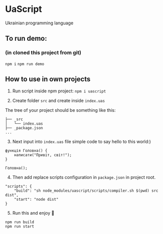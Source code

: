 # UaScript
Ukrainian programming language

## To run demo:
### (in cloned this project from git)
`npm i`
`npm run demo`

## How to use in own projects

1. Run script inside npm project:
`npm i uascript`

2. Create folder `src` and create inside `index.uas`

The tree of your project should be something like this:
```
├── _src
│   └── index.uas
├── _package.json
...
```

3. Next input into `index.uas` file simple code to say hello to this world:)

```
функція Головна() {
    написати("Привіт, світ!");
}

Головна();
```

4. Then add replace scripts configuration in `package.json` in project root.

```
"scripts": {
    "build": "sh node_modules/uascript/scripts/compiler.sh $(pwd) src dist",
    "start": "node dist"
}
```

5. Run this and enjoy 🦄

```
npm run build
npm run start
```
